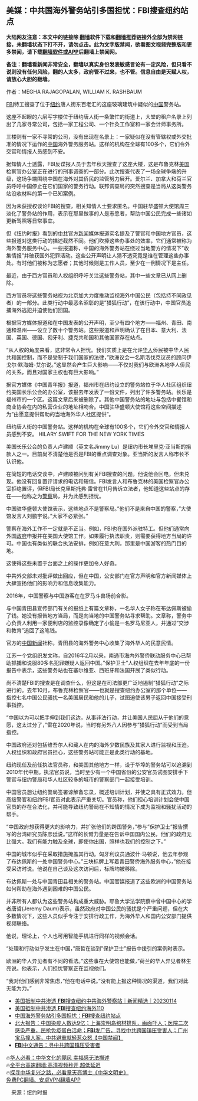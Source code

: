  <!-- 面包屑导航 --> <h2>美媒：中共国海外警务站引多国担忧：FBI搜查纽约站点</h2> <p class="notice"><b>大陆网友注意：本文中的链接除 <a href="https://github.com/bannedbook/fanqiang" >翻墙</a>软件下载和<a href="https://github.com/killgcd/justmysocks/blob/master/README.md">翻墙推荐</a>链接外全部为禁网链接，未翻墙状态下打不开，请勿点击。此为文字版禁闻，欲看图文视频完整版和更多禁闻，请下载<a href="https://github.com/bannedbook/fanqiang">翻墙软件或APP</a>后翻墙上禁闻网。</p><p>备注：翻墙看新闻非常安全，翻墙以真实身份发表敏感言论有一定风险，但只看不说则没有任何风险，翻的人太多，政府管不过来，也不管。信息自由是天赋人权，请放心大胆的翻墙。</b></p>  <div class="entry"> <p>作者：MEGHA RAJAGOPALAN, WILLIAM K. RASHBAUM</p> <p><a href="https://www.bannedbook.org/bnews/tag/fbi/" class="st_tag internal_tag" rel="tag" title="标签 FBI 下的日志">FBI</a>特工搜查了位于<a href="https://www.bannedbook.org/bnews/tag/%e7%ba%bd%e7%ba%a6/" class="st_tag internal_tag" rel="tag" title="标签 纽约 下的日志">纽约</a>唐人街东百老汇的这座玻璃建筑中疑似的<a href="https://www.bannedbook.org/bnews/tag/%E4%B8%AD%E5%9B%BD/" class="st_tag internal_tag" rel="tag" title="标签 中国 下的日志">中国</a>警务站。</p> <p>这座不起眼的六层写字楼位于纽约唐人街一条繁忙的街道上，大堂的租户名录上列出了几家寻常公司，包括一家工程公司、一个针灸工作室和一家会计师事务所。</p> <p>三楼则有一家不寻常的公司，没有出现在名录上：一家疑似在没有管辖权或外交批准的情况下运作的<span class='wp_keywordlink_affiliate'><a href="https://www.bannedbook.org/" title="中国" target="_blank">中国</a></span>海外警务服务站。这样的机构在全球有100多个，它们令外交官和情报人员感到不安。</p> <p>据知情人士透露，FBI反谍报人员于去年秋天搜查了这座大楼，这是布鲁克林<a href="https://www.bannedbook.org/bnews/tag/%e7%be%8e%e5%9b%bd/" class="st_tag internal_tag" rel="tag" title="标签 美国 下的日志">美国</a>检察官办公室正在进行的刑事调查的一部分。此次搜查代表了一场全球争端的升级，这场争端围绕中国在海外对其侨民的监管努力展开。爱尔兰、加拿大和荷兰官员呼吁中国停止在它们国家的警务行动。联邦调查局的突然搜查是当局从这类警务站没收材料的第一个已知案例。</p> <p>因为未获授权谈论FBI的搜查，相关知情人士要求匿名。中国驻华盛顿大使馆周三淡化了警务站的作用，表示在那里做事的人是志愿者，帮助中国公民完成一些诸如更新驾照等日常事宜。</p> <p>但《纽约时报》看到的<a href="https://www.bannedbook.org/bnews/tag/%e4%b8%ad%e5%85%b1/" class="st_tag internal_tag" rel="tag" title="标签 中共 下的日志">中共</a>官方<span class='wp_keywordlink_affiliate'><a href="https://www.bannedbook.org/" title="新闻">新闻</a></span>媒体报道实名提及了警官和中国地方官员，这些报道对这类行动的描述截然不同。他们吹捧这些办事处的效率，它们通常被称为海外警务服务中心。一些报道称，中国的海外警务站在绕过当地警方的情况下&#8221;收集情报&#8221;并破获国外犯罪活动。这些公开声明让人猜不透究竟是谁在管理这些办事处。有时他们被称为志愿者；其他时候则是工作人员，至少在一例情况下是主任。</p> <p>最近，由于西方官员和人权组织呼吁关注这些警务站，其中一些文章已从网上删除。</p> <p>西方官员将这些警务站视为北京加大力度推动监视海外中国公民（包括持不同政见者）的一部分。此类行动中最恶名昭彰的是&#8221;猎狐行动&#8221;，在该行动中，中国官员追捕海外逃犯并迫使他们回国。</p>  <p>根据官方媒体报道和在中国发表的公开声明，至少有四个地方——福州、青田、南通和温州——设立了数十个警务站。这些报道和声明确认了在日本、意大利、法国、英国、德国、匈牙利、捷克共和国和其他国家存在站点。</p> <p>&#8220;从人权的角度来看，这非常令人担忧。我们实质上是在允许<a href="https://www.bannedbook.org/bnews/tag/%e5%8d%8e%e4%ba%ba/" class="st_tag internal_tag" rel="tag" title="标签 华人 下的日志">华人</a>侨民被中华人民共和国控制，而不是受制于我们国家的法律，&#8221;欧洲议会一名斯洛伐克议员的顾问伊戈尔·默海姆-艾尔说。&#8221;这显然会产生巨大影响——不仅对我们与欧洲各地华人侨民的关系，而且对国家主权也有巨大影响。&#8221;</p> <p>据官方媒体《中国青年报》报道，福州市在纽约设立的警务站位于华人社区组织纽约美国长乐公会的办公室，该报去年发表了一份文件，列出了许多警务站。长乐是福州市的一个区。这篇文章后来被删除了。其他中国警务站的地址与包括中餐馆和商业协会在内的私营企业的地址相吻合。中国驻华盛顿大使馆将这些空间描述为&#8221;由愿意提供帮助的当地海外华人社区提供&#8221;。</p> <p>纽约唐人街的中国警务站。这样的机构在全球有100多个，它们令外交官和情报人员感到不安。 HILARY SWIFT FOR THE NEW YORK TIMES</p> <p>美国长乐公会的负责人卢建顺（英文名Jimmy Lu）是纽约市长埃里克·亚当斯的捐款人之一。目前尚不清楚他是否是FBI的重点调查对象。亚当斯的发言人称市长不认识他。</p> <p>在简短的电话交谈中，卢建顺被问到有关FBI搜查的问题，他说他会回电，但未兑现。他没有回复置评请求的电话和短信。FBI发言人和布鲁克林的美国检察官办公室拒绝置评，但FBI局长克里斯托弗·雷曾在11月告诉立法者，他知道这些站点的存在——他称之为<a href="https://www.bannedbook.org/bnews/tag/%e8%ad%a6%e5%af%9f/" class="st_tag internal_tag" rel="tag" title="标签 警察 下的日志">警察</a>局，并为此感到担忧。</p> <p>中国驻华盛顿大使馆表示，这些地点不是警察局。&#8221;他们不是来自中国的警察，&#8221;大使馆发言人刘鹏宇说。&#8221;大家不必紧张。&#8221;</p> <p>警察在海外工作不一定就是不正当。例如，FBI也在国外派驻特工。但他们通常向外国<a href="https://www.bannedbook.org/bnews/tag/%e6%94%bf%e5%ba%9c/" class="st_tag internal_tag" rel="tag" title="标签 政府 下的日志">政府</a>申报并在美国大使馆工作。如果履行执法职责，则需要获得地方当局的许可。中国也有类似的联合执法安排，例如在意大利，那里是中国游客的热门目的地。</p> <p>这使得这些未置于台面之上的操作更加令人好奇。</p>  <p> 中共外交部未对批评做出回应，但在中国，公安部门在官方声明和官方新闻媒体上大肆宣扬他们的影响力和信息收集能力。</p> <p>2016年，中国警察与中国游客在在罗马斗兽场前合影。</p> <p>与中国青田县宣传部门有关的报纸上有篇文章称，一名华人女子称在布达佩斯被偷了钱。她没有报告地方当局，而是向当地的中国警务站寻求帮助。文章称，警务中心负责人利用一家便利店的监控录像确定了小偷是一名罗马尼亚人，并通过&#8221;交涉和教育&#8221;追回了这笔钱。</p> <p>官方的<span class='wp_keywordlink_affiliate'><a href="https://www.bannedbook.org/bnews/cnnews/" title="中国新闻">中国新闻</a></span>社称，青田县的海外警务中心收集了海外华人的民意民情。</p> <p>江苏一个党组织发文称，自2016年2月以来，南通市海内外警侨联动服务中心已帮助抓捕和说服80多名犯罪嫌疑人返回中国。&#8221;保护卫士&#8221;人权组织在去年年底的一份报告中表示，这些警务站也在塞尔维亚、西班牙和法国开展了类似行动。</p> <p>尚不清楚FBI的搜查是在调查什么，但这是在司法部更广泛地遏制&#8221;猎狐行动&#8221;之际进行的。去年10月，布鲁克林检察官——也就是搜查纽约办公室的那个单位——指控七名中国公民骚扰一名美国居民和他的儿子，试图迫使该男子返回中国接受刑事指控。</p> <p>&#8220;中国以为可以把手伸到我们这边，从事非法行动，并让美国人民屈从于他们的意愿，这太过分了，&#8221;雷在2020年说，当时有另外八人因参与&#8221;猎狐行动&#8221;而受到当局指控。</p> <p>中国政府还对包括维吾尔人和藏人在内的海外少数民族及其家人进行监视和压迫。人权组织和政府官员担心，这些警务站可能正是此类行动的基地。</p> <p>纽约现任及前任执法官员称，和美国其他地方一样，设于华埠的警务站可以追溯到2010年代中期。执法官员说，当时至少有一个中国省份的公安官员试图安排手下警官与纽约警局和华人社区较多的城市的警察部门一起接受培训。</p>  <p>中国官员想让纽约警局签署谅解备忘录，概述培训计划，并使之具有正式效力。但高级警官和纽约FBI官员对此表示严重关切。官员称，他们担心培训计划会使中国官员的存在合法化，并可能导致纽约警局在不知情的情况下成为监视和骚扰活动的帮手。</p> <p>&#8220;中国政府想获得更大的影响力，并扩张他们的跨国警务，&#8221;参与&#8221;保护卫士&#8221;报告撰写的台湾研究员陈彦廷说。&#8221;这样的长臂力量是在告诉中国国内公民，他们的政府无比强大。我们有能力触及全球，即使你出国，照样也我们的控制之下。&#8221;</p> <p>中国的城市似乎在采取措施掩盖其行动。匈牙利议员通波什·马顿说，他去年参观了布达佩斯的一处中国警务中心。&#8221;三块标牌上写着青田警侨海外服务中心，&#8221;他在接受采访时说。他说在自己谈及这次访问后，标牌均被移除。</p> <p>布达佩斯一处与中国青田县相关的警务站。中国官媒报道了这些欧洲的中国警务站如何帮助在海外遇到困难的中国公民。</p> <p>并非所有人都认为这些警务站构成重大威胁。耶鲁大学法学院蔡中曾中国中心的学者唐哲(Jeremy Daum)表示，虽然政府对中国公民的骚扰是个严重问题，但在大多数情况下，这些人员似乎专注于安排行政工作，为海外华人和国内公安部门提供视频联络。</p> <p>他说，理论上，个人也可用智能手机进行同样的视频会话。</p> <p>&#8220;处理和行动似乎发生在中国，&#8221;唐哲在谈到&#8221;保护卫士&#8221;报告中援引的案例时表示。</p> <p>欧洲的华人异见者有不同的看法。&#8221;这些事在大使馆也能做，&#8221;荷兰的华人异见者林生亮说。他表示，人们担忧警察正在监视他们。</p> <p>&#8220;我对他们感到非常焦虑，&#8221;他在电话中说。&#8221;没有能上报这种情况的渠道，我们对此无能为力。&#8221;</p>  <!--<div id="taboola-mid-1"></div>--><ul class='op-related-articles' title='相关阅读'> <li><a href='https://www.bannedbook.org/bnews/bannedvideo/20230114/1836206.html' target='_blank'>美国抵制中共渗透 <b>FBI</b>搜查纽约中共海外警察站｜新闻精选｜20230114</a></li> <li><a href='https://www.bannedbook.org/bnews/bannedvideo/20230114/1836166.html' target='_blank'>美国抵制中共渗透 <b>FBI</b>搜查纽约海外110</a></li> <li><a href='https://www.bannedbook.org/bnews/baitai/20230114/1836135.html' target='_blank'>中国海外警务站引多国担忧：<b>FBI</b>搜查纽约站点</a></li> <li><a href='https://www.bannedbook.org/bnews/bannedvideo/20230114/1836086.html' target='_blank'>北大报告：中国染疫人数达9亿；上海崇明岛棺材排队，画面吓人；医院二次感染严重，民抢免疫蛋白活命；<b>FBI</b>发广告，寻找中共跨国镇压受害人；广州宝马撞人案，中共避重就轻惹众怒【中国禁闻】</a></li> <li><a href='https://www.bannedbook.org/bnews/bannedvideo/20230113/1835824.html' target='_blank'><b>FBI</b>中文通告：寻中共跨国镇压受害者</a></li> </ul> <p class="texttj"> 🔥<a href="https://www.bannedbook.org/bnews/comments/20220220/1694796.html" target="_blank">华人必看：中华文化的飓风 幸福感无法描述</a><br/> 🔥<a href="https://github.com/bannedbook/fanqiang/wiki/V2ray%E6%9C%BA%E5%9C%BA" target="_blank">全平台高速翻墙:高清视频秒开,超低延迟</a><br/> 🔥<a href="https://www.bannedbook.org/bnews/comments/20220808/1768773.html" target="_blank">探寻中华复兴之路，必看章天亮博士《中华文明史》</a><br/> <a href="https://github.com/bannedbook/fanqiang/wiki/%E7%A6%81%E9%97%BB%E7%BD%91%E5%AE%89%E5%8D%93%E7%BF%BB%E5%A2%99%E6%96%B0%E9%97%BBAPP" target="_blank">免费PC翻墙、安卓VPN翻墙APP</a><br/> </p><p class="src-info">　来源：纽约时报 </p><a name='sharetosocial'></a> <div style="margin-bottom:5px;padding-bottom:5px;clear:both"> <div id="archive-pix-1" class="banner-ads"> <!-- AuctionX Display platform tag START --> <div id="27602x728x90x621x_ADSLOT1" clicktrack="%%CLICK_URL_ESC%%"></div>  <!-- AuctionX Display platform tag END --> </div> <div id="archive-pix-2" class="banner-ads"> <!-- AuctionX Display platform tag START --> <div id="27556x300x250x621x_ADSLOT1" clicktrack="%%CLICK_URL_ESC%%" style="margin:0 auto;text-align:center"></div>  <!-- AuctionX Display platform tag END --> </div> </div>  <div id="archive-pix-1" class="banner-ads"> <!-- AuctionX Display platform tag START --> <div id="27603x728x90x621x_ADSLOT1" clicktrack="%%CLICK_URL_ESC%%"></div>  <!-- AuctionX Display platform tag END --> </div> </div><!--END ENTRY--> 